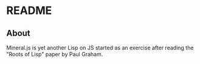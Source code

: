 # README

## About

Mineral.js is yet another Lisp on JS started as an exercise after reading the "Roots of Lisp" paper by Paul Graham.